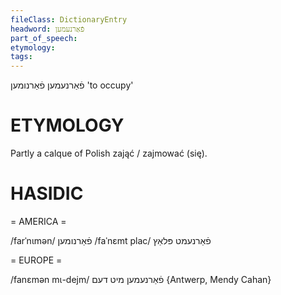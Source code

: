 ```yaml
---
fileClass: DictionaryEntry
headword: פֿאַרנעמען
part_of_speech: 
etymology: 
tags: 
---
```

פֿאַרנעמען
פֿאַרנומען
'to occupy'

ETYMOLOGY
===========
Partly a calque of Polish zająć / zajmować (się). 

HASIDIC
=======
= AMERICA = 

/farˈnɩmən/ פֿאַרנומען
/faˈnɛmt plac/ פֿאַרנעמט פּלאַץ

= EUROPE = 

/fanɛmən mɩ-dejm/ פֿאַרנעמען מיט דעם {Antwerp, Mendy Cahan}